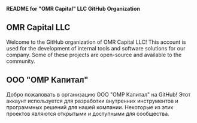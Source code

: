 **README for "OMR Capital" LLC GitHub Organization**

## OMR Capital LLC

Welcome to the GitHub organization of OMR Capital LLC! This account is used for the development of internal tools and software solutions for our company. Some of these projects are open-source and available to the community.

## ООО "ОМР Капитал"

Добро пожаловать в организацию ООО "ОМР Капитал" на GitHub! Этот аккаунт используется для разработки внутренних инструментов и программных решений для нашей компании. Некоторые из этих проектов являются открытыми и доступными для сообщества.
